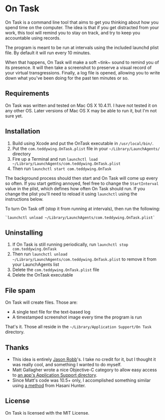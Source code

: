 On Task
=======

On Task is a command line tool that aims to get you thinking about how you spend time on the computer. The idea is that if you get distracted from your work, this tool will remind you to stay on track, and try to keep you accountable using records.

The program is meant to be run at intervals using the included launchd plist file. By default it will run every 10 minutes.

When that happens, On Task will make a soft ~tink~ sound to remind you of its presence. It will then take a screenshot to preserve a visual record of your virtual transgressions. Finally, a log file is opened, allowing you to write down what you've been doing for the past ten minutes or so.


## Requirements

On Task was written and tested on Mac OS X 10.4.11. I have not tested it on any other OS. Later versions of Mac OS X may be able to run it, but I'm not sure yet.


## Installation

1. Build using Xcode and put the OnTask executable in `/usr/local/bin/`.
2. Put the `com.teddywing.OnTask.plist` file in your `~/Library/LaunchAgents/` directory
3. Fire up a Terminal and run `launchctl load ~/Library/LaunchAgents/com.teddywing.OnTask.plist`
4. Then run `launchctl start com.teddywing.OnTask`

The background process should then start and On Task will come up every so often. If you start getting annoyed, feel free to change the `StartInterval` value in the plist, which defines how often On Task should run. If you change the plist you'll need to reload it using `launchctl` using the instructions below.

To turn On Task off (stop it from running at intervals), then run the following:

    `launchctl unload ~/Library/LaunchAgents/com.teddywing.OnTask.plist`


## Uninstalling

1. If On Task is still running periodically, run `launchctl stop com.teddywing.OnTask`
2. Then run `launchctl unload ~/Library/LaunchAgents/com.teddywing.OnTask.plist` to remove it from your LaunchAgents list
3. Delete the `com.teddywing.OnTask.plist` file
4. Delete the OnTask executable


## File spam

On Task will create files. Those are:

- A single text file for the text-based log
- A timestamped screenshot image every time the program is run

That's it. Those all reside in the `~/Library/Application Support/On Task` directory.


## Thanks

* This idea is entirely [Jason Robb](http://jasonrobb.com/)'s. I take no credit for it, but I thought it was really cool, and something I wanted to do myself.
* Matt Gallagher wrote a nice Objective-C category to allow easy access to [an app's Application Support directory](http://cocoawithlove.com/2010/05/finding-or-creating-application-support.html).
* Since Matt's code was 10.5+ only, I accomplished something similar using [a method](http://www.cocoabuilder.com/archive/cocoa/190500-saving-to-application-support-folder.html#190506) from Hasani Hunter.


## License

On Task is licensed with the MIT License.
